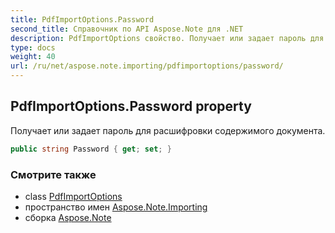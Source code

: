 ```yaml
---
title: PdfImportOptions.Password
second_title: Справочник по API Aspose.Note для .NET
description: PdfImportOptions свойство. Получает или задает пароль для расшифровки содержимого документа.
type: docs
weight: 40
url: /ru/net/aspose.note.importing/pdfimportoptions/password/
---
```

## PdfImportOptions.Password property

Получает или задает пароль для расшифровки содержимого документа.

```csharp
public string Password { get; set; }
```

### Смотрите также

* class [PdfImportOptions](../)
* пространство имен [Aspose.Note.Importing](../../pdfimportoptions/)
* сборка [Aspose.Note](../../../)


